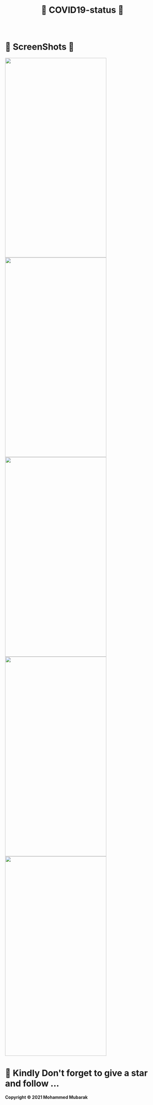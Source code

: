 <h1 align="center">🦾 COVID19-status 👀</h1>  

```

  
```


##

# 🤳 ScreenShots 👀 



<img src="https://user-images.githubusercontent.com/44917891/108223211-96c11480-715f-11eb-8832-fc9981d2bbbf.jpg" width="330" height="650"> <img src="https://user-images.githubusercontent.com/44917891/108223217-988ad800-715f-11eb-90f0-b004dcb5cc80.jpg" width="330" height="650"> 
<img src="https://user-images.githubusercontent.com/44917891/108223221-99bc0500-715f-11eb-99e7-e5627be07024.jpg" width="330" height="650"> <img src="https://user-images.githubusercontent.com/44917891/108223226-9aed3200-715f-11eb-83c0-daf0105850ed.jpg" width="330" height="650"> 
<img src="https://user-images.githubusercontent.com/44917891/108299244-14b70700-71c4-11eb-9b57-2a80cd6bd02a.jpg" width="330" height="650"> 


##
 # 🔴 Kindly Don't forget to give a star and follow ...

<b>Copyright © 2021 Mohammed Mubarak</b>
